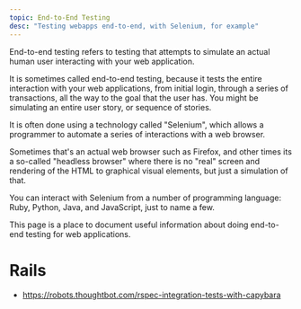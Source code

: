 ```yaml
---
topic: End-to-End Testing
desc: "Testing webapps end-to-end, with Selenium, for example"
---
```


End-to-end testing refers to testing that attempts to simulate an actual human user interacting with your web application.

It is sometimes called end-to-end testing, because it tests the entire interaction with your web applications, from initial login, through
a series of transactions, all the way to the goal that the user has.  You might be simulating an entire user story, or sequence of stories.

It is often done using a technology called "Selenium", which allows a programmer to automate a series of interactions with a web browser.

Sometimes that's an actual web browser such as Firefox, and other times its a so-called "headless browser" where there is no "real" screen and rendering of the HTML to
graphical visual elements, but just a simulation of that.

You can interact with Selenium from a number of programming language: Ruby, Python, Java, and JavaScript, just to name a few.

This page is a place to document useful information about doing end-to-end testing for web applications.

# Rails

* https://robots.thoughtbot.com/rspec-integration-tests-with-capybara
